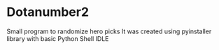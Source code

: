 # Dotanumber2
Small program to randomize hero picks
It was created using pyinstaller library with basic Python Shell IDLE
